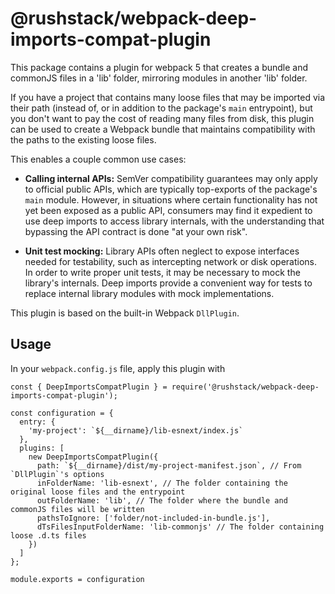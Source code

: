 # @rushstack/webpack-deep-imports-compat-plugin

This package contains a plugin for webpack 5 that creates a bundle and commonJS files in a 'lib' folder,
mirroring modules in another 'lib' folder.

If you have a project that contains many loose files that may be imported via their path (instead of, or in
addition to the package's `main` entrypoint), but you don't want to pay the cost of reading many files from disk,
this plugin can be used to create a Webpack bundle that maintains compatibility with the paths to the
existing loose files.

This enables a couple common use cases:

- **Calling internal APIs:** SemVer compatibility guarantees may only apply to official public APIs,
  which are typically top-exports of the package's `main` module. However, in situations where
  certain functionality has not yet been exposed as a public API, consumers may find it expedient
  to use deep imports to access library internals, with the understanding that bypassing the
  API contract is done "at your own risk".

- **Unit test mocking:** Library APIs often neglect to expose interfaces needed for
  testability, such as intercepting network or disk operations. In order to write proper
  unit tests, it may be necessary to mock the library's internals. Deep imports provide
  a convenient way for tests to replace internal library modules with mock implementations.

This plugin is based on the built-in Webpack `DllPlugin`.

## Usage

In your `webpack.config.js` file, apply this plugin with

```JS
const { DeepImportsCompatPlugin } = require('@rushstack/webpack-deep-imports-compat-plugin');

const configuration = {
  entry: {
    'my-project': `${__dirname}/lib-esnext/index.js`
  },
  plugins: [
    new DeepImportsCompatPlugin({
      path: `${__dirname}/dist/my-project-manifest.json`, // From `DllPlugin`'s options
      inFolderName: 'lib-esnext', // The folder containing the original loose files and the entrypoint
      outFolderName: 'lib', // The folder where the bundle and commonJS files will be written
      pathsToIgnore: ['folder/not-included-in-bundle.js'],
      dTsFilesInputFolderName: 'lib-commonjs' // The folder containing loose .d.ts files
    })
  ]
};

module.exports = configuration
```
